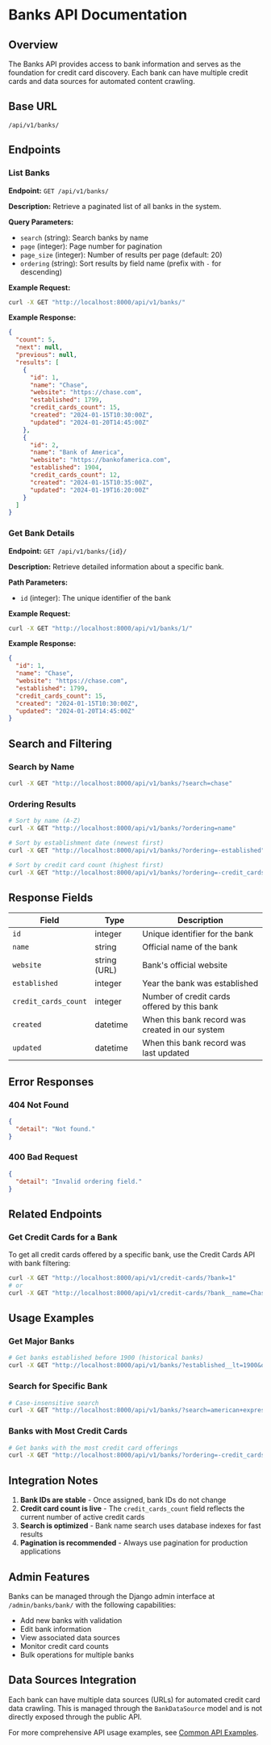 # Banks API Documentation

## Overview

The Banks API provides access to bank information and serves as the foundation for credit card discovery. Each bank can have multiple credit cards and data sources for automated content crawling.

## Base URL

```
/api/v1/banks/
```

## Endpoints

### List Banks

**Endpoint:** `GET /api/v1/banks/`

**Description:** Retrieve a paginated list of all banks in the system.

**Query Parameters:**
- `search` (string): Search banks by name
- `page` (integer): Page number for pagination
- `page_size` (integer): Number of results per page (default: 20)
- `ordering` (string): Sort results by field name (prefix with `-` for descending)

**Example Request:**
```bash
curl -X GET "http://localhost:8000/api/v1/banks/"
```

**Example Response:**
```json
{
  "count": 5,
  "next": null,
  "previous": null,
  "results": [
    {
      "id": 1,
      "name": "Chase",
      "website": "https://chase.com",
      "established": 1799,
      "credit_cards_count": 15,
      "created": "2024-01-15T10:30:00Z",
      "updated": "2024-01-20T14:45:00Z"
    },
    {
      "id": 2,
      "name": "Bank of America",
      "website": "https://bankofamerica.com",
      "established": 1904,
      "credit_cards_count": 12,
      "created": "2024-01-15T10:35:00Z",
      "updated": "2024-01-19T16:20:00Z"
    }
  ]
}
```

### Get Bank Details

**Endpoint:** `GET /api/v1/banks/{id}/`

**Description:** Retrieve detailed information about a specific bank.

**Path Parameters:**
- `id` (integer): The unique identifier of the bank

**Example Request:**
```bash
curl -X GET "http://localhost:8000/api/v1/banks/1/"
```

**Example Response:**
```json
{
  "id": 1,
  "name": "Chase",
  "website": "https://chase.com",
  "established": 1799,
  "credit_cards_count": 15,
  "created": "2024-01-15T10:30:00Z",
  "updated": "2024-01-20T14:45:00Z"
}
```

## Search and Filtering

### Search by Name

```bash
curl -X GET "http://localhost:8000/api/v1/banks/?search=chase"
```

### Ordering Results

```bash
# Sort by name (A-Z)
curl -X GET "http://localhost:8000/api/v1/banks/?ordering=name"

# Sort by establishment date (newest first)
curl -X GET "http://localhost:8000/api/v1/banks/?ordering=-established"

# Sort by credit card count (highest first)
curl -X GET "http://localhost:8000/api/v1/banks/?ordering=-credit_cards_count"
```

## Response Fields

| Field | Type | Description |
|-------|------|-------------|
| `id` | integer | Unique identifier for the bank |
| `name` | string | Official name of the bank |
| `website` | string (URL) | Bank's official website |
| `established` | integer | Year the bank was established |
| `credit_cards_count` | integer | Number of credit cards offered by this bank |
| `created` | datetime | When this bank record was created in our system |
| `updated` | datetime | When this bank record was last updated |

## Error Responses

### 404 Not Found

```json
{
  "detail": "Not found."
}
```

### 400 Bad Request

```json
{
  "detail": "Invalid ordering field."
}
```

## Related Endpoints

### Get Credit Cards for a Bank

To get all credit cards offered by a specific bank, use the Credit Cards API with bank filtering:

```bash
curl -X GET "http://localhost:8000/api/v1/credit-cards/?bank=1"
# or
curl -X GET "http://localhost:8000/api/v1/credit-cards/?bank__name=Chase"
```

## Usage Examples

### Get Major Banks

```bash
# Get banks established before 1900 (historical banks)
curl -X GET "http://localhost:8000/api/v1/banks/?established__lt=1900&ordering=established"
```

### Search for Specific Bank

```bash
# Case-insensitive search
curl -X GET "http://localhost:8000/api/v1/banks/?search=american+express"
```

### Banks with Most Credit Cards

```bash
# Get banks with the most credit card offerings
curl -X GET "http://localhost:8000/api/v1/banks/?ordering=-credit_cards_count"
```

## Integration Notes

1. **Bank IDs are stable** - Once assigned, bank IDs do not change
2. **Credit card count is live** - The `credit_cards_count` field reflects the current number of active credit cards
3. **Search is optimized** - Bank name search uses database indexes for fast results
4. **Pagination is recommended** - Always use pagination for production applications

## Admin Features

Banks can be managed through the Django admin interface at `/admin/banks/bank/` with the following capabilities:

- Add new banks with validation
- Edit bank information
- View associated data sources
- Monitor credit card counts
- Bulk operations for multiple banks

## Data Sources Integration

Each bank can have multiple data sources (URLs) for automated credit card data crawling. This is managed through the `BankDataSource` model and is not directly exposed through the public API.

For more comprehensive API usage examples, see [Common API Examples](../common/api_examples.md).
